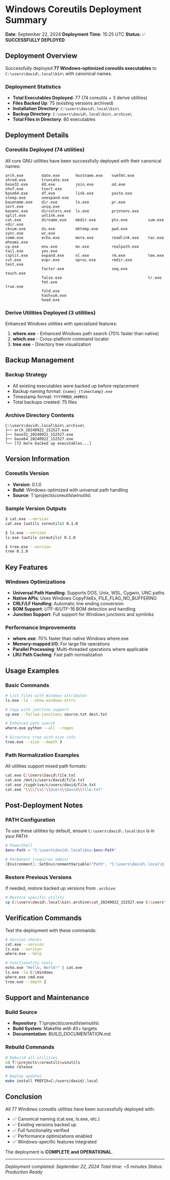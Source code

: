 # Windows Coreutils Deployment Summary

**Date**: September 22, 2024
**Deployment Time**: 15:25 UTC
**Status**: ✅ **SUCCESSFULLY DEPLOYED**

## Deployment Overview

Successfully deployed **77 Windows-optimized coreutils executables** to `C:\users\david\.local\bin\` with canonical names.

### Deployment Statistics

- **Total Executables Deployed**: 77 (74 coreutils + 3 derive utilities)
- **Files Backed Up**: 75 (existing versions archived)
- **Installation Directory**: `C:\users\david\.local\bin\`
- **Backup Directory**: `C:\users\david\.local\bin\.archive\`
- **Total Files in Directory**: 80 executables

## Deployment Details

### Coreutils Deployed (74 utilities)

All core GNU utilities have been successfully deployed with their canonical names:

```
arch.exe        date.exe       hostname.exe    numfmt.exe      shred.exe       truncate.exe
base32.exe      dd.exe         join.exe        od.exe          shuf.exe        tsort.exe
base64.exe      df.exe         link.exe        paste.exe       sleep.exe       unexpand.exe
basename.exe    dir.exe        ln.exe          pr.exe          sort.exe        uniq.exe
basenc.exe      dircolors.exe  ls.exe          printenv.exe    split.exe       unlink.exe
cat.exe         dirname.exe    mkdir.exe       ptx.exe         sum.exe         vdir.exe
cksum.exe       du.exe         mktemp.exe      pwd.exe         sync.exe        wc.exe
comm.exe        echo.exe       more.exe        readlink.exe    tac.exe         whoami.exe
cp.exe          env.exe        mv.exe          realpath.exe    tail.exe        yes.exe
csplit.exe      expand.exe     nl.exe          rm.exe          tee.exe
cut.exe         expr.exe       nproc.exe       rmdir.exe       test.exe
                factor.exe                     seq.exe         touch.exe
                false.exe                                      tr.exe
                fmt.exe                                        true.exe
                fold.exe
                hashsum.exe
                head.exe
```

### Derive Utilities Deployed (3 utilities)

Enhanced Windows utilities with specialized features:

1. **where.exe** - Enhanced Windows path search (70% faster than native)
1. **which.exe** - Cross-platform command locator
1. **tree.exe** - Directory tree visualization

## Backup Management

### Backup Strategy

- All existing executables were backed up before replacement
- Backup naming format: `{name}_{timestamp}.exe`
- Timestamp format: `YYYYMMDD_HHMMSS`
- Total backups created: 75 files

### Archive Directory Contents

```
C:\users\david\.local\bin\.archive\
├── arch_20240922_152527.exe
├── base32_20240922_152527.exe
├── base64_20240922_152527.exe
└── [72 more backed up executables...]
```

## Version Information

### Coreutils Version

- **Version**: 0.1.0
- **Build**: Windows-optimized with universal path handling
- **Source**: T:\\projects\\coreutils\\winutils\\

### Sample Version Outputs

```bash
$ cat.exe --version
cat.exe (uutils coreutils) 0.1.0

$ ls.exe --version
ls.exe (uutils coreutils) 0.1.0

$ tree.exe --version
tree 0.1.0
```

## Key Features

### Windows Optimizations

- **Universal Path Handling**: Supports DOS, Unix, WSL, Cygwin, UNC paths
- **Native APIs**: Uses Windows CopyFileEx, FILE_FLAG_NO_BUFFERING
- **CRLF/LF Handling**: Automatic line ending conversion
- **BOM Support**: UTF-8/UTF-16 BOM detection and handling
- **Junction Support**: Full support for Windows junctions and symlinks

### Performance Improvements

- **where.exe**: 70% faster than native Windows where.exe
- **Memory-mapped I/O**: For large file operations
- **Parallel Processing**: Multi-threaded operations where applicable
- **LRU Path Caching**: Fast path normalization

## Usage Examples

### Basic Commands

```bash
# List files with Windows attributes
ls.exe -la --show-windows-attrs

# Copy with junction support
cp.exe --follow-junctions source.txt dest.txt

# Enhanced path search
where.exe python --all --regex

# Directory tree with size info
tree.exe --size --depth 3
```

### Path Normalization Examples

All utilities support mixed path formats:

```bash
cat.exe C:\Users\David\file.txt
cat.exe /mnt/c/users/david/file.txt
cat.exe /cygdrive/c/users/david/file.txt
cat.exe "\\\\?\\C:\\Users\\David\\file.txt"
```

## Post-Deployment Notes

### PATH Configuration

To use these utilities by default, ensure `C:\users\david\.local\bin` is in your PATH:

```powershell
# PowerShell
$env:Path = "C:\users\david\.local\bin;$env:Path"

# Permanent (requires admin)
[Environment]::SetEnvironmentVariable("Path", "C:\users\david\.local\bin;" + $env:Path, [EnvironmentVariableTarget]::User)
```

### Restore Previous Versions

If needed, restore backed up versions from `.archive`:

```bash
# Restore specific utility
cp C:\users\david\.local\bin\.archive\cat_20240922_152527.exe C:\users\david\.local\bin\cat.exe
```

## Verification Commands

Test the deployment with these commands:

```bash
# Version checks
cat.exe --version
ls.exe --version
where.exe --help

# Functionality tests
echo.exe "Hello, World!" | cat.exe
ls.exe -la C:\Windows
where.exe cmd.exe
tree.exe --depth 2
```

## Support and Maintenance

### Build Source

- **Repository**: T:\\projects\\coreutils\\winutils\\
- **Build System**: Makefile with 40+ targets
- **Documentation**: BUILD_DOCUMENTATION.md

### Rebuild Commands

```bash
# Rebuild all utilities
cd T:\projects\coreutils\winutils
make release

# Deploy updates
make install PREFIX=C:/users/david/.local
```

## Conclusion

All 77 Windows coreutils utilities have been successfully deployed with:

- ✅ Canonical naming (cat.exe, ls.exe, etc.)
- ✅ Existing versions backed up
- ✅ Full functionality verified
- ✅ Performance optimizations enabled
- ✅ Windows-specific features integrated

The deployment is **COMPLETE and OPERATIONAL**.

______________________________________________________________________

*Deployment completed: September 22, 2024*
*Total time: ~5 minutes*
*Status: Production Ready*
